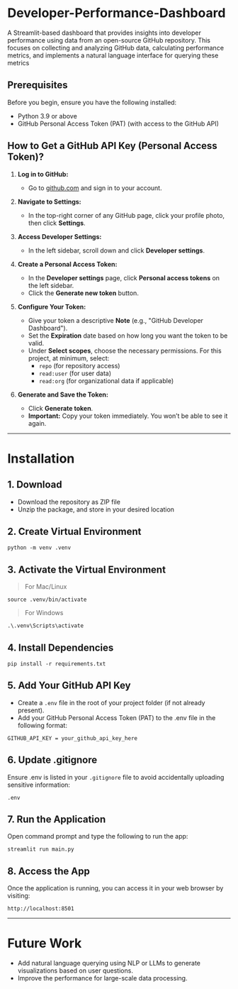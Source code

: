 # Developer-Performance-Dashboard
 A Streamlit-based dashboard that provides insights into developer performance using data from an open-source GitHub repository. This focuses on collecting and analyzing GitHub data, calculating performance metrics, and implements a natural language interface for querying these metrics

## Prerequisites
Before you begin, ensure you have the following installed:

- Python 3.9 or above
- GitHub Personal Access Token (PAT) (with access to the GitHub API)

## How to Get a GitHub API Key (Personal Access Token)?

1. **Log in to GitHub:**
   - Go to [github.com](https://github.com) and sign in to your account.

2. **Navigate to Settings:**
   - In the top-right corner of any GitHub page, click your profile photo, then click **Settings**.

3. **Access Developer Settings:**
   - In the left sidebar, scroll down and click **Developer settings**.

4. **Create a Personal Access Token:**
   - In the **Developer settings** page, click **Personal access tokens** on the left sidebar.
   - Click the **Generate new token** button.

5. **Configure Your Token:**
   - Give your token a descriptive **Note** (e.g., "GitHub Developer Dashboard").
   - Set the **Expiration** date based on how long you want the token to be valid.
   - Under **Select scopes**, choose the necessary permissions. For this project, at minimum, select:
     - `repo` (for repository access)
     - `read:user` (for user data)
     - `read:org` (for organizational data if applicable)
   
6. **Generate and Save the Token:**
   - Click **Generate token**.
   - **Important:** Copy your token immediately. You won’t be able to see it again. 

<hr> 

# Installation 

## 1. Download
- Download the repository as ZIP file
- Unzip the package, and store in your desired location

## 2. Create Virtual Environment
```
python -m venv .venv
```

## 3. Activate the Virtual Environment
> For Mac/Linux
```
source .venv/bin/activate
```
> For Windows
```
.\.venv\Scripts\activate
```    

## 4. Install Dependencies
```
pip install -r requirements.txt
```

## 5. Add Your GitHub API Key
- Create a `.env` file in the root of your project folder (if not already present).
- Add your GitHub Personal Access Token (PAT) to the .env file in the following format:
```
GITHUB_API_KEY = your_github_api_key_here
```

## 6. Update .gitignore
Ensure .env is listed in your `.gitignore` file to avoid accidentally uploading sensitive information:
```
.env
```

## 7. Run the Application
Open command prompt and type the following to run the app:
```
streamlit run main.py
```

## 8. Access the App
Once the application is running, you can access it in your web browser by visiting:
```
http://localhost:8501
```

<hr>

# Future Work
- Add natural language querying using NLP or LLMs to generate visualizations based on user questions.
- Improve the performance for large-scale data processing.




























